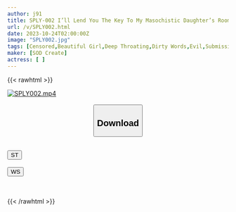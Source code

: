 ```yaml
---
author: j91
title: SPLY-002 I’ll Lend You The Key To My Masochistic Daughter’s Room. Restraint, Toy T*****e, Deep Throating, Saliva Exchange Tongue Chewing, Unlimited Orgasmic Sex All Day Long, Hina, 23 Years Old, Works At A Baby Products Store
url: /v/SPLY002.html
date: 2023-10-24T02:00:00Z
image: "SPLY002.jpg"
tags: [Censored,Beautiful Girl,Deep Throating,Dirty Words,Evil,Submissive Woman ]
maker: [SOD Create]
actress: [ ]
---
```



{{< rawhtml >}}

<div class="video" data-videoid="ja3xRLKl2QSz8Rj">
    <a href="javascript:;">
        <img src="https://my.j91.asia/v/SPLY002.jpg" width="WIDTH" height="HEIGHT" alt="SPLY002.mp4" loading="lazy">
    </a>
</div>

<script type="text/javascript" src="https://j91.asia/asset/on-demand-st.js"></script>

<br>
  <link rel="stylesheet" href="https://j91.asia/asset/bs5.css">
  
  <center>
  <button class="btn btn-primary" type="button" data-bs-toggle="collapse" data-bs-target=".multi-collapse" aria-expanded="false" aria-controls="multiCollapseExample1 multiCollapseExample2"><h2>Download</h2></button></center>
</p>
<div class="row">
  <div class="col">
    <div class="collapse multi-collapse" id="multiCollapseExample1">
      <div class="card card-body">
	      	      <br>
<div class="buttons">  
<a href="https://streamtape.to/v/ja3xRLKl2QSz8Rj"><button class="btn-hover color-3"><i class="fa fa-download"></i> ST</button></a></div>
    </div>
  </div>
</div>
  <div class="col">
    <div class="collapse multi-collapse" id="multiCollapseExample2">
      <div class="card card-body">
	      <br>
<div class="buttons">
    <a href="https://wolfstream.tv/6tw8jxelijwk"><button class="btn-hover color-9"><i class="fa fa-download"></i> WS</button></a></div>
<br><br>
      </div>
    </div>
  </div>
</div>

{{< /rawhtml >}}